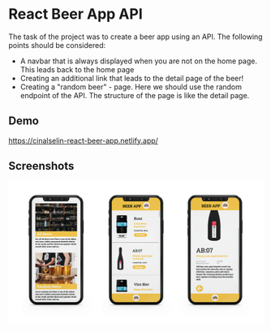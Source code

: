 # React Beer App API

The task of the project was to create a beer app using an API. The following points should be considered:

- A navbar that is always displayed when you are not on the home page. This leads back to the home page
- Creating an additional link that leads to the detail page of the beer!
- Creating a "random beer" - page. Here we should use the random endpoint of the API. The structure of the page is like the detail page.

## Demo

https://cinalselin-react-beer-app.netlify.app/

## Screenshots

![App Screenshot](./src/Images/beer-app-screenshot.png)
